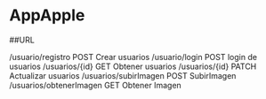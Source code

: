 # AppApple

##URL

/usuario/registro         POST        Crear usuarios
/usuario/login            POST        login de usuarios
/usuarios/{id}            GET         Obtener usuarios
/usuarios/{id}            PATCH       Actualizar usuarios
/usuarios/subirImagen     POST        SubirImagen
/usuarios/obtenerImagen   GET         Obtener Imagen
